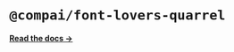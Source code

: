 # `@compai/font-lovers-quarrel`

[**Read the docs &rarr;**](https://components.ai/docs/typefaces/lovers-quarrel)
